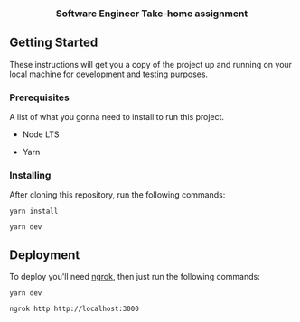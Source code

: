<h3 align="center">Software Engineer Take-home assignment</h3>

## Getting Started

These instructions will get you a copy of the project up and running on your local machine for development and testing purposes.

### Prerequisites

A list of what you gonna need to install to run this project.

- Node LTS

- Yarn

### Installing

After cloning this repository, run the following commands:

```
yarn install
```

```
yarn dev
```


## Deployment

To deploy you'll need [ngrok](https://ngrok.com/docs/getting-started),
then just run the following commands:

```
yarn dev
```

```
ngrok http http://localhost:3000  
```